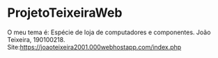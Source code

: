 # ProjetoTeixeiraWeb
O meu tema é: Espécie de loja de computadores e componentes. 
João Teixeira, 190100218.
Site:https://joaoteixeira2001.000webhostapp.com/index.php
